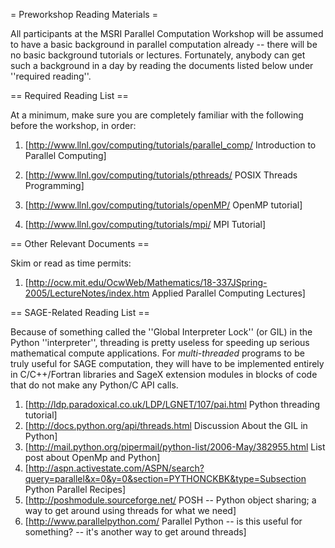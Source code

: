 = Preworkshop Reading Materials =

All participants at the MSRI Parallel Computation Workshop will be assumed to have a basic background in parallel computation already -- there will be no basic background tutorials or lectures.   Fortunately, anybody can get such a background in a day by reading the documents listed below under ''required reading''.

== Required Reading List ==

At a minimum, make sure you are completely familiar with the following before the workshop, in order:

 1. [http://www.llnl.gov/computing/tutorials/parallel_comp/ Introduction to Parallel Computing]

 2. [http://www.llnl.gov/computing/tutorials/pthreads/ POSIX Threads Programming]

 3. [http://www.llnl.gov/computing/tutorials/openMP/ OpenMP tutorial]

 4. [http://www.llnl.gov/computing/tutorials/mpi/ MPI Tutorial]

== Other Relevant Documents ==

Skim or read as time permits:

 1. [http://ocw.mit.edu/OcwWeb/Mathematics/18-337JSpring-2005/LectureNotes/index.htm Applied Parallel Computing Lectures]


== SAGE-Related Reading List ==

Because of something called the ''Global Interpreter Lock'' (or GIL) in the Python ''interpreter'', threading is pretty useless for speeding up serious mathematical compute applications.  For *multi-threaded* programs to be truly useful for SAGE computation, they will have to be implemented entirely in C/C++/Fortran libraries and SageX extension modules in blocks of code that do not make any Python/C API calls.  

 1. [http://ldp.paradoxical.co.uk/LDP/LGNET/107/pai.html Python threading tutorial]
 2. [http://docs.python.org/api/threads.html Discussion About the GIL in Python]
 3. [http://mail.python.org/pipermail/python-list/2006-May/382955.html List post about OpenMp and Python]
 4. [http://aspn.activestate.com/ASPN/search?query=parallel&x=0&y=0&section=PYTHONCKBK&type=Subsection Python Parallel Recipes]
 5. [http://poshmodule.sourceforge.net/ POSH -- Python object sharing; a way to get around using threads for what we need]
 6. [http://www.parallelpython.com/ Parallel Python -- is this useful for something? -- it's another way to get around threads]

